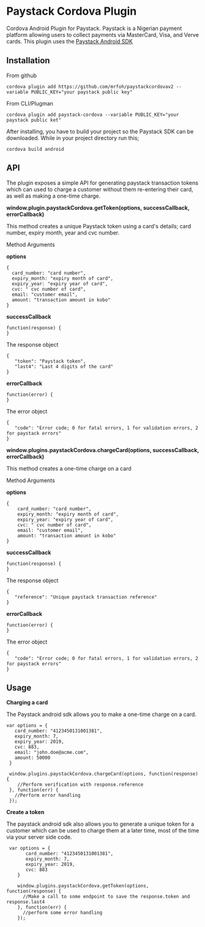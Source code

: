 **Paystack Cordova Plugin**
=======================
Cordova Android Plugin for Paystack. Paystack is a Nigerian payment platform allowing users to collect payments via MasterCard, Visa, and Verve cards.
This plugin uses the [Paystack Android SDK](https://github.com/PaystackHQ/paystack-android)

Installation
----------------
From github

    cordova plugin add https://github.com/mrfoh/paystackcordovav2 --variable PUBLIC_KEY="your paystack public key"

From CLI/Plugman

    cordova plugin add paystack-cordova --variable PUBLIC_KEY="your paystack public ket"

After installing, you have to build your project so the Paystack SDK can be downloaded. While in your project directory run this;

    cordova build android

API
-----
The plugin exposes a simple API for generating paystack transaction tokens which can used to charge a customer without them re-entering their card, as well as making a one-time charge.

**window.plugin.paystackCordova.getToken(options, successCallback, errorCallback)**

This method creates a unique Paystack token using a card's details; card number, expiry month, year and cvc number.

Method Arguments

**options**

    {
      card_number: "card number",
      expiry_month: "expiry month of card",
      expiry_year: "expiry year of card",
      cvc: " cvc number of card",
      email: "customer email",
      amount: "transaction amount in kobo"
    }

**successCallback**

    function(response) {
    }

   The response object


    {
	   "token": "Paystack token",
	   "last4": "Last 4 digits of the card"
    }

  **errorCallback**

    function(error) {
    }

The error object

    {
	   "code": "Error code; 0 for fatal errors, 1 for validation errors, 2 for paystack errors"
    }


**window.plugins.paystackCordova.chargeCard(options, successCallback, errorCallback)**

This method creates a one-time charge on a card

Method Arguments

**options**

    {
	    card_number: "card number",
	    expiry_month: "expiry month of card",
	    expiry_year: "expiry year of card",
	    cvc: " cvc number of card",
	    email: "customer email",
	    amount: "transaction amount in kobo"
    }

 **successCallback**


    function(response) {
    }

The response object


    {
	   "reference": "Unique paystack transaction reference"
    }

**errorCallback**

    function(error) {
    }

The error object

    {
	   "code": "Error code; 0 for fatal errors, 1 for validation errors, 2 for paystack errors"
    }

Usage
---------
**Charging a card**

The Paystack android sdk allows you to make a one-time charge on a card.

    var options = {
       card_number: "4123450131001381",
       expiry_month: 7,
       expiry_year: 2019,
       cvc: 883,
       email: "john.doe@acme.com",
       amount: 50000
     }

     window.plugins.paystackCordova.chargeCard(options, function(response) {
        //Perform verification with response.reference
     }, function(err) {
       //Perform error handling
     });

 **Create a token**

 The paystack android sdk also allows you to generate a unique token for a customer which can be used to charge them at a later time, most of the time via your server side code.

     var options = {
     	   card_number: "4123450131001381",
     	   expiry_month: 7,
     	   expiry_year: 2019,
     	   cvc: 883
     	}

	   	window.plugins.paystackCordova.getToken(options, function(response) {
	   	  //Make a call to some endpoint to save the response.token and response.last4
	   	}, function(err) {
	   	  //perform some error handling
	   	});
